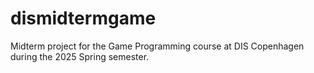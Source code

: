 # dismidtermgame
Midterm project for the Game Programming course at DIS Copenhagen during the 2025 Spring semester.

